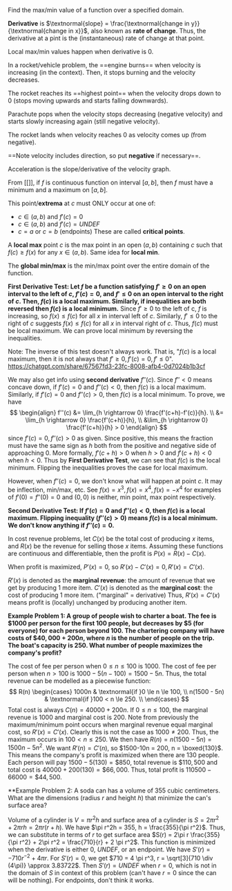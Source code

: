 Find the max/min value of a function over a specified domain.

**Derivative** is $\textnormal{slope} = \frac{\textnormal{change in y}}{\textnormal{change in x}}$, also known as **rate of change**. Thus, the derivative at a pint is the (instantaneous) rate of change at that point. 

Local max/min values happen when derivative is $0$.

In a rocket/vehicle problem, the ==engine burns== when velocity is increasing (in the context).
Then, it stops burning and the velocity decreases.

The rocket reaches its ==highest point== when the velocity drops down to $0$ (stops moving upwards and starts falling downwards).

Parachute pops when the velocity stops decreasing (negative velocity) and starts slowly increasing again (still negative velocity).

The rocket lands when velocity reaches $0$ as velocity comes up (from negative).

==Note velocity includes direction, so put **negative** if necessary==. 

Acceleration is the slope/derivative of the velocity graph.

From [[]], if $f$ is continuous function on interval $[a,b]$, then $f$ must have a minimum and a maximum on $[a,b]$.

This point/**extrema** at $c$ must ONLY occur at one of:
- $c \in (a,b)$ and $f'(c) = 0$ 
- $c \in (a,b)$ and $f'(c) = UNDEF$
- $c = a$ or $c = b$ (endpoints)
These are called **critical points**.

A **local max** point $c$ is the max point in an open $(a,b)$ containing $c$ such that $f(c) \ge f(x)$ for any $x \in (a,b)$. Same idea for **local min**.

The **global min/max** is the min/max point over the entire domain of the function.

**First Derivative Test: Let $f$ be a function satisfying $f' \ge 0$ on an open interval to the left of $c$, $f'(c) = 0$, and $f' \le 0$ on an open interval to the right of $c$. Then, $f(c)$ is a local maximum. Similarly, if inequalities are both reversed then $f(c)$ is a local minimum.**
Since $f' \ge 0$ to the left of c, $f$ is increasing, so $f(x) \le f(c)$ for all $x$ in interval left of $c$. Similarly, $f' \le 0$ to the right of $c$ suggests $f(x) \le f(c)$ for all $x$ in interval right of $c$. Thus, $f(c)$ must be local maximum.
We can prove local minimum by reversing the inequalities.

Note: The inverse of this test doesn't always work. That is, "$f(c)$ is a local maximum, then it is not always that $f' \ge 0, f'(c) = 0, f' \le 0$".
https://chatgpt.com/share/67567fd3-23fc-8008-afb4-0d7024b1b3cf


We may also get info using **second derivative** $f''(c)$. Since $f'' <0$ means concave down, if $f'(c) = 0$ and $f''(c)<0$, then $f(c)$ is a local maximum. Similarly, if $f'(c) = 0$ and $f''(c) > 0$, then $f(c)$ is a local minimum.
To prove, we have 
$$
\begin{align}
f''(c) &= \lim_{h \rightarrow 0} \frac{f'(c+h)-f'(c)}{h}. \\
&= \lim_{h \rightarrow 0} \frac{f'(c+h)}{h}, \\
&\lim_{h \rightarrow 0} \frac{f'(c+h)}{h} > 0
\end{align}
$$
since $f'(c) = 0, f''(c)>0$ as given. Since positive, this means the fraction must have the same sign as $h$ both from the positive and negative side of approaching $0$. More formally, $f'(c+h) > 0$ when $h>0$ and $f'(c+h) <0$ when $h<0$. Thus by **First Derivative Test**, we can see that $f(c)$ is the local minimum. Flipping the inequalities proves the case for local maximum.

However, when $f''(c) = 0$, we don't know what will happen at point $c$. It may be inflection, min/max, etc. See $f(x) = x^3, f(x) = x^4, f(x) = -x^4$ for examples of $f'(0) = f''(0) = 0$ and $(0,0)$ is neither, min point, max point respectively.

**Second Derivative Test: If $f'(c) = 0$ and $f''(c) < 0$, then $f(c)$ is a local maximum. Flipping inequality ($f''(c) > 0$) means $f(c)$ is a local minimum. We don't know anything if $f''(c) = 0$.**


In cost revenue problems, let $C(x)$ be the total cost of producing $x$ items, and $R(x)$ be the revenue for selling those $x$ items. Assuming these functions are continuous and differentiable, then the profit is $P(x) = R(x) - C(x)$. 

When profit is maximized, $P'(x) = 0$, so $R'(x) - C'(x) = 0, R'(x) = C'(x)$.

$R'(x)$ is denoted as the **marginal revenue**: the amount of revenue that we get by producing $1$ more item.
$C'(x)$ is denoted as the **marginal cost**: the cost of producing $1$ more item.
("marginal" = derivative)
Thus, $R'(x) = C'(x)$ means profit is (locally) unchanged by producing another item.


**Example Problem 1: A group of people wish to charter a boat. The fee is $\$1000$ per person for the first $100$ people, but decreases by $\$5$ (for everyone) for each person beyond $100$. The chartering company will have costs of $\$40,000 + 200n$, where $n$ is the number of people on the trip. The boat's capacity is $250$. What number of people maximizes the company's profit?**

The cost of fee per person when $0 \le n \le 100$ is $1000$. The cost of fee per person when $n > 100$ is $1000 - 5(n-100) = 1500 - 5n$.
Thus, the total revenue can be modelled as a piecewise function:
$$
R(n)
\begin{cases} 
    1000n & \textnormal{if }0 \le n \le 100, \\
    n(1500 - 5n) & \textnormal{if }100 < n \le 250. \\
\end{cases}
$$
Total cost is always $C(n) = 40000 + 200n$.
If $0 \le n \le 100$, the marginal revenue is $1000$ and marginal cost is $200$. Note from previously the maximum/minimum point occurs when marginal revenue equal marginal cost, so $R'(x) = C'(x)$. Clearly this is not the case as $1000 \neq 200$. Thus, the maximum occurs in $100 < n \le 250$. We then have $R(n) = n(1500-5n) = 1500n-5n^2$. 
We want $R'(n) = C'(n)$, so $1500-10n = 200, n = \boxed{130}$.
This means the company's profit is maximized when there are $130$ people. Each person will pay $1500 - 5(130) = \$850$, total revenue is $\$110,500$ and total cost is $40000 + 200(130) = \$66,000$. Thus, total profit is $110500 - 66000 = \$44,500$.

**Example Problem 2: A soda can has a volume of 355 cubic centimeters. What are the dimensions (radius $r$ and height $h$) that minimize the can's surface area?

Volume of a cylinder is $V = \pi r^2h$ and surface area of a cylinder is $S = 2\pi r^2 + 2\pi rh = 2\pi r(r+h)$. 
We have $\pi r^2h = 355, h = \frac{355}{\pi r^2}$. Thus, we can substitute in terms of $r$ to get surface area $S(r) = 2\pi r \frac{355}{\pi r^2} + 2\pi r^2 = \frac{710}{r} + 2 \pi r^2$. This function is minimized when the derivative is either $0$, $UNDEF$, or an endpoint. We have $S'(r) = -710r^{-2}+4 \pi r$. For $S'(r) = 0$, we get $710 = 4 \pi r^3, r = \sqrt[3]{710 \div (4\pi)} \approx 3.83722$. Then $S'(r) = UNDEF$ when $r=0$, which is not in the domain of $S$ in context of this problem (can't have $r = 0$ since the can will be nothing). For endpoints, don't think it works.



 



